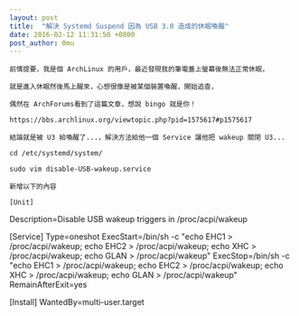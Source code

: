 ```yaml
---
layout: post
title:  "解決 Systemd Suspend 因為 USB 3.0 造成的休眠喚醒" 
date: 2016-02-12 11:31:50 +0800
post_author: 0mu
---
```

<!--
	請依照以下格式填寫上面的發文標注
	layout: post
	title:  "你要的標題"
	date:   20xx-xx-xx xx:xx:xx +0800
	post_author: 作者
-->
<!-- 內文  -->
		
	前情提要，我是個 ArchLinux 的用戶，最近發現我的筆電蓋上螢幕後無法正常休眠，
	
	就是進入休眠然後馬上醒來，心想很像是被某個裝置喚醒，開始追查，
	
	偶然在 ArchForums看到了這篇文章，想說 bingo 就是你！
	
	https://bbs.archlinux.org/viewtopic.php?pid=1575617#p1575617
	
	結論就是被 U3 給喚醒了...，解決方法給他一個 Service 讓他把 wakeup 關閉 U3...
	
	cd /etc/systemd/system/

	sudo vim disable-USB-wakeup.service
	
	新增以下的內容
	
	[Unit]
Description=Disable USB wakeup triggers in /proc/acpi/wakeup

[Service]
Type=oneshot
ExecStart=/bin/sh -c "echo EHC1 > /proc/acpi/wakeup; echo EHC2 > /proc/acpi/wakeup; echo XHC > /proc/acpi/wakeup; echo GLAN > /proc/acpi/wakeup"
ExecStop=/bin/sh -c "echo EHC1 > /proc/acpi/wakeup; echo EHC2 > /proc/acpi/wakeup; echo XHC > /proc/acpi/wakeup; echo GLAN > /proc/acpi/wakeup"
RemainAfterExit=yes

[Install]
WantedBy=multi-user.target
